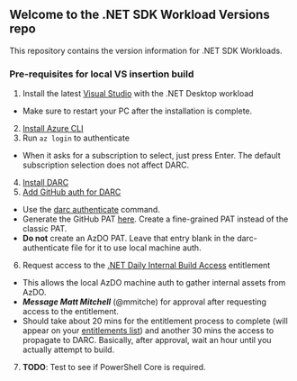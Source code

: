 ## Welcome to the .NET SDK Workload Versions repo

This repository contains the version information for .NET SDK Workloads.

### Pre-requisites for local VS insertion build

1. Install the latest [Visual Studio](https://visualstudio.microsoft.com/downloads/) with the .NET Desktop workload
  - Make sure to restart your PC after the installation is complete.
2. [Install Azure CLI](https://learn.microsoft.com/cli/azure/install-azure-cli-windows#install-or-update)
3. Run `az login` to authenticate
  - When it asks for a subscription to select, just press Enter. The default subscription selection does not affect DARC.
4. [Install DARC](https://github.com/dotnet/arcade/blob/main/Documentation/Darc.md#setting-up-your-darc-client)
5. [Add GitHub auth for DARC](https://github.com/dotnet/arcade/blob/main/Documentation/Darc.md#step-3-set-additional-pats-for-azure-devops-and-github-operations)
  - Use the [darc authenticate](https://github.com/dotnet/arcade/blob/main/Documentation/Darc.md#authenticate) command.
  - Generate the GitHub PAT [here](https://github.com/settings/tokens?type=beta). Create a fine-grained PAT instead of the classic PAT.
  - **Do not** create an AzDO PAT. Leave that entry blank in the darc-authenticate file for it to use local machine auth.
6. Request access to the [.NET Daily Internal Build Access](https://coreidentity.microsoft.com/manage/Entitlement/entitlement/netdailyinte-q2ql) entitlement
  - This allows the local AzDO machine auth to gather internal assets from AzDO.
  - ***Message Matt Mitchell*** (@mmitche) for approval after requesting access to the entitlement.
  - Should take about 20 mins for the entitlement process to complete (will appear on your [entitlements list](https://coreidentity.microsoft.com/manage/entitlement)) and another 30 mins the access to propagate to DARC. Basically, after approval, wait an hour until you actually attempt to build.
7. **TODO**: Test to see if PowerShell Core is required.